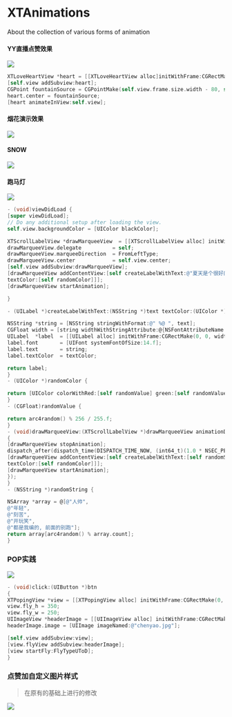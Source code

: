 # XTAnimations
About the collection of various forms of animation

#### YY直播点赞效果
![](http://ww4.sinaimg.cn/large/e6a4355cgw1f5ttdqlqrvg208w0h2x6s.gif)
```objectivec
XTLoveHeartView *heart = [[XTLoveHeartView alloc]initWithFrame:CGRectMake(0, 0, 40, 40)];
[self.view addSubview:heart];
CGPoint fountainSource = CGPointMake(self.view.frame.size.width - 80, self.view.bounds.size.height - 30 / 2.0 - 10);
heart.center = fountainSource;
[heart animateInView:self.view];
```
#### 烟花演示效果
![](http://ww3.sinaimg.cn/large/e6a4355cgw1f5tll5lp8qg208w0gk7wk.gif)

#### SNOW
![](http://ww4.sinaimg.cn/large/e6a4355cgw1f61moqud49g208w0gp4qq.gif)

#### 跑马灯
![](http://ww4.sinaimg.cn/large/e6a4355cgw1f61mq3x60gg208w0gnkjl.gif)
```objectivec
- (void)viewDidLoad {
[super viewDidLoad];
// Do any additional setup after loading the view.
self.view.backgroundColor = [UIColor blackColor];

XTScrollLabelView *drawMarqueeView  = [[XTScrollLabelView alloc] initWithFrame:CGRectMake(0, 0, 250.f, 20)];
drawMarqueeView.delegate          = self;
drawMarqueeView.marqueeDirection  = FromLeftType;
drawMarqueeView.center            = self.view.center;
[self.view addSubview:drawMarqueeView];
[drawMarqueeView addContentView:[self createLabelWithText:@"夏天是个很好的季节, 而夏天然后是简书的推荐作者, 喜欢分享!"
textColor:[self randomColor]]];
[drawMarqueeView startAnimation];

}

- (UILabel *)createLabelWithText:(NSString *)text textColor:(UIColor *)textColor {

NSString *string = [NSString stringWithFormat:@" %@ ", text];
CGFloat width = [string widthWithStringAttribute:@{NSFontAttributeName : [UIFont systemFontOfSize:14.f]}];
UILabel  *label  = [[UILabel alloc] initWithFrame:CGRectMake(0, 0, width, 20)];
label.font       = [UIFont systemFontOfSize:14.f];
label.text       = string;
label.textColor  = textColor;

return label;
}
- (UIColor *)randomColor {

return [UIColor colorWithRed:[self randomValue] green:[self randomValue] blue:[self randomValue] alpha:1];
}
- (CGFloat)randomValue {

return arc4random() % 256 / 255.f;
}
- (void)drawMarqueeView:(XTScrollLabelView *)drawMarqueeView animationDidStopFinished:(BOOL)finished
{
[drawMarqueeView stopAnimation];
dispatch_after(dispatch_time(DISPATCH_TIME_NOW, (int64_t)(1.0 * NSEC_PER_SEC)), dispatch_get_main_queue(), ^{
[drawMarqueeView addContentView:[self createLabelWithText:[self randomString]
textColor:[self randomColor]]];
[drawMarqueeView startAnimation];
});
}
- (NSString *)randomString {

NSArray *array = @[@"人帅",
@"年轻",
@"刻苦",
@"开玩笑",
@"都是我编的, 前面的别跑"];
return array[arc4random() % array.count];
}

```

### POP实践
![](http://ww4.sinaimg.cn/large/e6a4355cgw1f6ujncz5dsj208p0fyab1.jpg)

```objectivec
- (void)click:(UIButton *)btn
{
XTPopingView *view = [[XTPopingView alloc] initWithFrame:CGRectMake(0, 0, self.view.frame.size.width, self.view.frame.size.height)];
view.fly_h = 350;
view.fly_w = 250;
UIImageView *headerImage = [[UIImageView alloc] initWithFrame:CGRectMake(0, 0, view.fly_w, view.fly_h)];
headerImage.image = [UIImage imageNamed:@"chenyao.jpg"];

[self.view addSubview:view];
[view.flyView addSubview:headerImage];
[view startFly:FlyTypeUToD];
}
```
### 点赞加自定义图片样式
>在原有的基础上进行的修改

![](http://ww1.sinaimg.cn/large/e6a4355cgw1f6ujnyhu1hj208l0fumzb.jpg)
